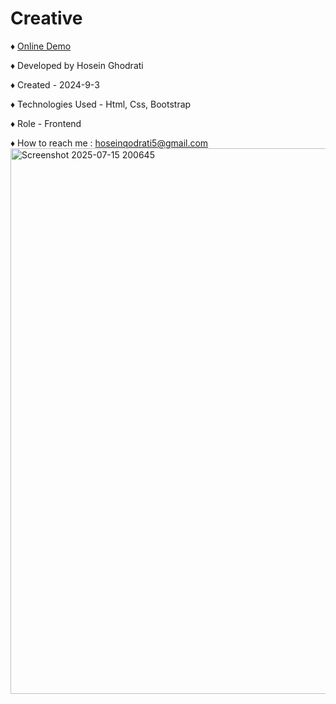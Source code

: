 # Creative

<span>&diams;</span>  <a href="https://hosein-ghodrati.github.io/Creative/">Online Demo</a>

<span>&diams;</span>  Developed by Hosein Ghodrati

<span>&diams;</span>  Created - 2024-9-3

<span>&diams;</span>  Technologies Used - Html, Css, Bootstrap

<span>&diams;</span>  Role - Frontend

<span>&diams;</span> How to reach me : hoseinqodrati5@gmail.com
<img width="1918" height="873" alt="Screenshot 2025-07-15 200645" src="https://github.com/user-attachments/assets/203f2d47-8c7c-4b08-bfc9-6f079bbd1044" />

